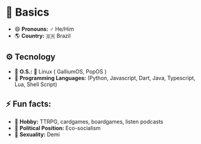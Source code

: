 # 👤 Basics
- 😄 __Pronouns:__ ♂️ He/Him
- 🌎 __Country:__ 🇧🇷 Brazil

## ⚙️ Tecnology
- 💾 __O.S.:__ 🐧 Linux ( GalliumOS, PopOS )
- 📁 __Programming Languages:__ (Python, Javascript, Dart, Java, Typescript, Lua, Shell Script)

## ⚡ Fun facts:
- 🎲 __Hobby:__ TTRPG, cardgames, boardgames, listen podcasts
- 🥗 __Political Position:__ Eco-socialism
- 🎂 __Sexuality:__ Demi


<!--
**Albrigs/Albrigs** is a ✨ _special_ ✨ repository because its `README.md` (this file) appears on your GitHub profile.

Here are some ideas to get you started:

- 🔭 I’m currently working on ...
- 🌱 I’m currently learning ...
- 👯 I’m looking to collaborate on ...
- 🤔 I’m looking for help with ...
- 💬 Ask me about ...
- 📫 How to reach me: ...
- ⚡ Fun fact: ...
-->
